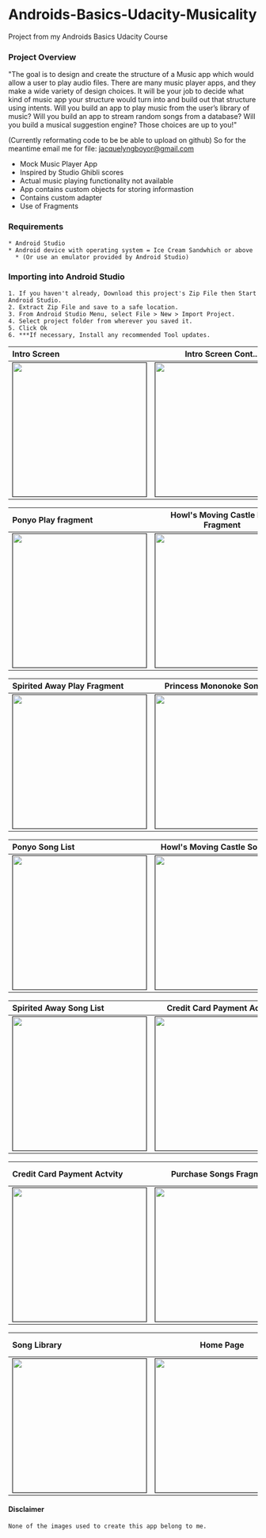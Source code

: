# Androids-Basics-Udacity-Musicality
Project from my Androids Basics Udacity Course

### Project Overview
"The goal is to design and create the structure of a Music app which would allow a user to play audio files. There are many music player apps, and they make a wide variety of design choices. It will be your job to decide what kind of music app your structure would turn into and build out that structure using intents. Will you build an app to play music from the user’s library of music? Will you build an app to stream random songs from a database? Will you build a musical suggestion engine? Those choices are up to you!"


(Currently reformating code to be be able to upload on github) 
So for the meantime email me for file: jacquelyngboyor@gmail.com
- Mock Music Player App
- Inspired by Studio Ghibli scores
- Actual music playing functionality not available
- App contains custom objects for storing informastion
- Contains custom adapter
- Use of Fragments

### Requirements
```
* Android Studio
* Android device with operating system = Ice Cream Sandwhich or above
  * (Or use an emulator provided by Android Studio)
```
### Importing into Android Studio
```
1. If you haven't already, Download this project's Zip File then Start Android Studio.
2. Extract Zip File and save to a safe location.
3. From Android Studio Menu, select File > New > Import Project.
4. Select project folder from wherever you saved it.
5. Click Ok
6. ***If necessary, Install any recommended Tool updates.
```

|Intro Screen | Intro Screen Cont... | Princess Mononoke Play Fragment|
|:--------- |:----------:|---------:|
|<img src="https://preview.ibb.co/hKSY7b/Screenshot_2017_11_10_09_28_46.png" border="1" width="270px">|<img src="https://preview.ibb.co/cOmAnb/Screenshot_2017_11_10_09_20_59.png" border="1" width="270px">|<img src="https://preview.ibb.co/gQfWtG/Screenshot_2017_11_10_09_27_46.png" border="1" width="270px">|

|Ponyo Play fragment|Howl's Moving Castle Play Fragment|Totoro Play Fragment|
|:--------- |:----------:|---------:|
|<img src="https://preview.ibb.co/dkTjDG/Screenshot_2017_11_10_09_27_26.png" border="1" width="270px">|<img src="https://preview.ibb.co/mNfxYG/Screenshot_2017_11_10_09_27_18.png" border="1" width="270px">|<img src="https://preview.ibb.co/fAWRSb/Screenshot_2017_11_10_09_27_08.png" border="1" width="270px">|

|Spirited Away Play Fragment|Princess Mononoke Song List|Kiki's Delivery Service Song list|
|:--------- |:----------:|---------:|
|<img src="https://preview.ibb.co/e6UrtG/Screenshot_2017_11_10_09_26_56.png" border="1" width="270px">|<img src="https://preview.ibb.co/gFGh0w/Screenshot_2017_11_10_09_26_26.png" border="1" width="270px">|<img src="https://preview.ibb.co/iQtUfw/Screenshot_2017_11_10_09_26_11.png" border="1" width="270px">|

|Ponyo Song List|Howl's Moving Castle Song List|Totoro Song List|
|:--------- |:----------:|---------:|
|<img src="https://preview.ibb.co/niCcYG/Screenshot_2017_11_10_09_25_58.png" border="1" width="270px">|<img src="https://preview.ibb.co/k1LWtG/Screenshot_2017_11_10_09_25_46.png" border="1" width="270px">|<img src="https://preview.ibb.co/epRh0w/Screenshot_2017_11_10_09_25_33.png" border="1" width="270px">|

|Spirited Away Song List|Credit Card Payment Actvity|Credit Card Payment Actvity|
|:--------- |:----------:|---------:|
|<img src="https://preview.ibb.co/iRMRSb/Screenshot_2017_11_10_09_25_00.png" border="1" width="270px">|<img src="https://preview.ibb.co/hrS0nb/Screenshot_2017_11_10_09_24_41.png" border="1" width="270px">|<img src="https://preview.ibb.co/h67cYG/Screenshot_2017_11_10_09_24_31.png" border="1" width="270px">|


|Credit Card Payment Actvity|Purchase Songs Fragment|Purchase Songs Fragment(Checked)|
|:--------- |:----------:|---------:|
|<img src="https://preview.ibb.co/dUHN0w/Screenshot_2017_11_10_09_23_41.png" border="1" width="270px">|<img src="https://preview.ibb.co/fhkaLw/Screenshot_2017_11_10_09_22_49.png" border="1" width="270px">|<img src="https://preview.ibb.co/bzkxYG/Screenshot_2017_11_10_09_22_59.png" border="1" width="270px">|

|Song Library|Home Page|Purchase Songs Fragment(Checked)|
|:--------- |:----------:|---------:|
|<img src="https://preview.ibb.co/hNED7b/Screenshot_2017_11_10_09_22_19.png" border="1" width="270px">|<img src="https://preview.ibb.co/ko4D7b/Screenshot_2017_11_10_09_22_03.png" border="1" width="270px">|


#### Disclaimer
```None of the images used to create this app belong to me.```
